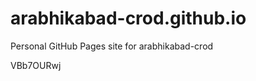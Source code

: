 # arabhikabad-crod.github.io
Personal GitHub Pages site for arabhikabad-crod





























































VBb7OURwj
